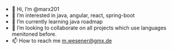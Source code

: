 - 👋 Hi, I’m @marx201
- 👀 I’m interested in java, angular, react, spring-boot
- 🌱 I’m currently learning java roadmap
- 💞️ I’m looking to collaborate on all projects which use languages menitoned before.
- 📫 How to reach me m.wesener@gmx.de

<!---
marx201/marx201 is a ✨ special ✨ repository because its `README.md` (this file) appears on your GitHub profile.
You can click the Preview link to take a look at your changes.
--->
